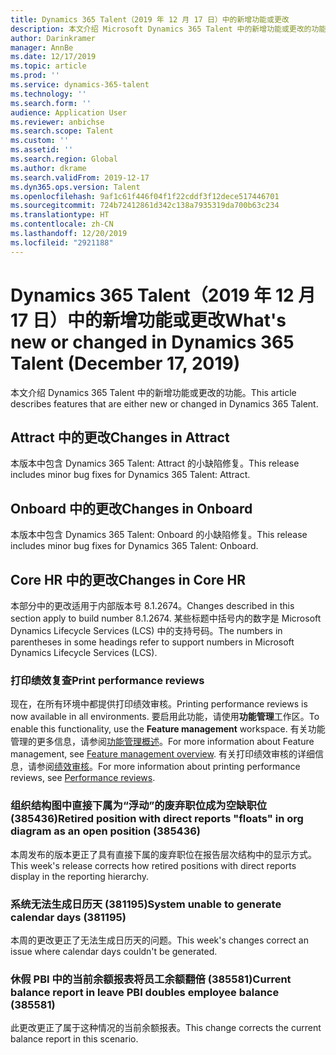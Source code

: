 ```yaml
---
title: Dynamics 365 Talent（2019 年 12 月 17 日）中的新增功能或更改
description: 本文介绍 Microsoft Dynamics 365 Talent 中的新增功能或更改的功能。
author: Darinkramer
manager: AnnBe
ms.date: 12/17/2019
ms.topic: article
ms.prod: ''
ms.service: dynamics-365-talent
ms.technology: ''
ms.search.form: ''
audience: Application User
ms.reviewer: anbichse
ms.search.scope: Talent
ms.custom: ''
ms.assetid: ''
ms.search.region: Global
ms.author: dkrame
ms.search.validFrom: 2019-12-17
ms.dyn365.ops.version: Talent
ms.openlocfilehash: 9af1c61f446f04f1f22cddf3f12dece517446701
ms.sourcegitcommit: 724b72412861d342c138a7935319da700b63c234
ms.translationtype: HT
ms.contentlocale: zh-CN
ms.lasthandoff: 12/20/2019
ms.locfileid: "2921188"
---
```

# <a name="whats-new-or-changed-in-dynamics-365-talent-december-17-2019"></a><span data-ttu-id="c50fd-103">Dynamics 365 Talent（2019 年 12 月 17 日）中的新增功能或更改</span><span class="sxs-lookup"><span data-stu-id="c50fd-103">What's new or changed in Dynamics 365 Talent (December 17, 2019)</span></span>

<span data-ttu-id="c50fd-104">本文介绍 Dynamics 365 Talent 中的新增功能或更改的功能。</span><span class="sxs-lookup"><span data-stu-id="c50fd-104">This article describes features that are either new or changed in Dynamics 365 Talent.</span></span>

## <a name="changes-in-attract"></a><span data-ttu-id="c50fd-105">Attract 中的更改</span><span class="sxs-lookup"><span data-stu-id="c50fd-105">Changes in Attract</span></span>

<span data-ttu-id="c50fd-106">本版本中包含 Dynamics 365 Talent: Attract 的小缺陷修复。</span><span class="sxs-lookup"><span data-stu-id="c50fd-106">This release includes minor bug fixes for Dynamics 365 Talent: Attract.</span></span>

## <a name="changes-in-onboard"></a><span data-ttu-id="c50fd-107">Onboard 中的更改</span><span class="sxs-lookup"><span data-stu-id="c50fd-107">Changes in Onboard</span></span>

<span data-ttu-id="c50fd-108">本版本中包含 Dynamics 365 Talent: Onboard 的小缺陷修复。</span><span class="sxs-lookup"><span data-stu-id="c50fd-108">This release includes minor bug fixes for Dynamics 365 Talent: Onboard.</span></span>

## <a name="changes-in-core-hr"></a><span data-ttu-id="c50fd-109">Core HR 中的更改</span><span class="sxs-lookup"><span data-stu-id="c50fd-109">Changes in Core HR</span></span>

<span data-ttu-id="c50fd-110">本部分中的更改适用于内部版本号 8.1.2674。</span><span class="sxs-lookup"><span data-stu-id="c50fd-110">Changes described in this section apply to build number 8.1.2674.</span></span> <span data-ttu-id="c50fd-111">某些标题中括号内的数字是 Microsoft Dynamics Lifecycle Services (LCS) 中的支持号码。</span><span class="sxs-lookup"><span data-stu-id="c50fd-111">The numbers in parentheses in some headings refer to support numbers in Microsoft Dynamics Lifecycle Services (LCS).</span></span>

### <a name="print-performance-reviews"></a><span data-ttu-id="c50fd-112">打印绩效复查</span><span class="sxs-lookup"><span data-stu-id="c50fd-112">Print performance reviews</span></span>

<span data-ttu-id="c50fd-113">现在，在所有环境中都提供打印绩效审核。</span><span class="sxs-lookup"><span data-stu-id="c50fd-113">Printing performance reviews is now available in all environments.</span></span> <span data-ttu-id="c50fd-114">要启用此功能，请使用**功能管理**工作区。</span><span class="sxs-lookup"><span data-stu-id="c50fd-114">To enable this functionality, use the **Feature management** workspace.</span></span> <span data-ttu-id="c50fd-115">有关功能管理的更多信息，请参阅[功能管理概述](https://docs.microsoft.com/dynamics365/fin-ops-core/fin-ops/get-started/feature-management/feature-management-overview)。</span><span class="sxs-lookup"><span data-stu-id="c50fd-115">For more information about Feature management, see [Feature management overview](https://docs.microsoft.com/dynamics365/fin-ops-core/fin-ops/get-started/feature-management/feature-management-overview).</span></span> <span data-ttu-id="c50fd-116">有关打印绩效审核的详细信息，请参阅[绩效审核](https://docs.microsoft.com/dynamics365/talent/performance-management-overview#performance-reviews)。</span><span class="sxs-lookup"><span data-stu-id="c50fd-116">For more information about printing performance reviews, see [Performance reviews](https://docs.microsoft.com/dynamics365/talent/performance-management-overview#performance-reviews).</span></span>

### <a name="retired-position-with-direct-reports-floats-in-org-diagram-as-an-open-position-385436"></a><span data-ttu-id="c50fd-117">组织结构图中直接下属为“浮动”的废弃职位成为空缺职位 (385436)</span><span class="sxs-lookup"><span data-stu-id="c50fd-117">Retired position with direct reports "floats" in org diagram as an open position (385436)</span></span>

<span data-ttu-id="c50fd-118">本周发布的版本更正了具有直接下属的废弃职位在报告层次结构中的显示方式。</span><span class="sxs-lookup"><span data-stu-id="c50fd-118">This week's release corrects how retired positions with direct reports display in the reporting hierarchy.</span></span>
 
### <a name="system-unable-to-generate-calendar-days-381195"></a><span data-ttu-id="c50fd-119">系统无法生成日历天 (381195)</span><span class="sxs-lookup"><span data-stu-id="c50fd-119">System unable to generate calendar days (381195)</span></span> 

<span data-ttu-id="c50fd-120">本周的更改更正了无法生成日历天的问题。</span><span class="sxs-lookup"><span data-stu-id="c50fd-120">This week's changes correct an issue where calendar days couldn't be generated.</span></span>

### <a name="current-balance-report-in-leave-pbi-doubles-employee-balance-385581"></a><span data-ttu-id="c50fd-121">休假 PBI 中的当前余额报表将员工余额翻倍 (385581)</span><span class="sxs-lookup"><span data-stu-id="c50fd-121">Current balance report in leave PBI doubles employee balance (385581)</span></span>

<span data-ttu-id="c50fd-122">此更改更正了属于这种情况的当前余额报表。</span><span class="sxs-lookup"><span data-stu-id="c50fd-122">This change corrects the current balance report in this scenario.</span></span>

